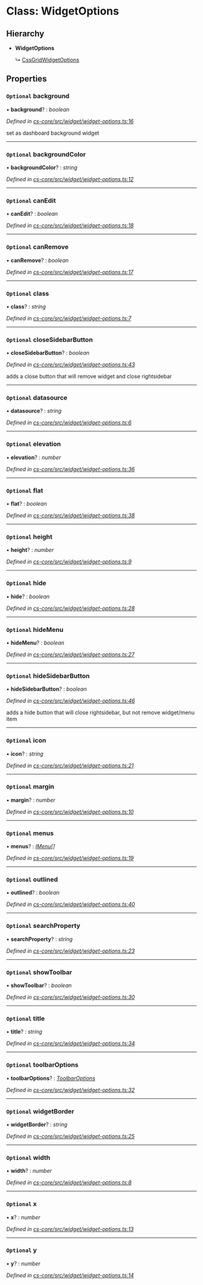 # Class: WidgetOptions

## Hierarchy

* **WidgetOptions**

  ↳ [CssGridWidgetOptions](_cs_core_src_dashboard_css_grid_widget_options_.cssgridwidgetoptions.md)

## Properties

### `Optional` background

• **background**? : *boolean*

*Defined in [cs-core/src/widget/widget-options.ts:16](https://github.com/RichardHovenkamp/csnext/blob/872f0bfe/packages/cs-core/src/widget/widget-options.ts#L16)*

set as dashboard background widget

___

### `Optional` backgroundColor

• **backgroundColor**? : *string*

*Defined in [cs-core/src/widget/widget-options.ts:12](https://github.com/RichardHovenkamp/csnext/blob/872f0bfe/packages/cs-core/src/widget/widget-options.ts#L12)*

___

### `Optional` canEdit

• **canEdit**? : *boolean*

*Defined in [cs-core/src/widget/widget-options.ts:18](https://github.com/RichardHovenkamp/csnext/blob/872f0bfe/packages/cs-core/src/widget/widget-options.ts#L18)*

___

### `Optional` canRemove

• **canRemove**? : *boolean*

*Defined in [cs-core/src/widget/widget-options.ts:17](https://github.com/RichardHovenkamp/csnext/blob/872f0bfe/packages/cs-core/src/widget/widget-options.ts#L17)*

___

### `Optional` class

• **class**? : *string*

*Defined in [cs-core/src/widget/widget-options.ts:7](https://github.com/RichardHovenkamp/csnext/blob/872f0bfe/packages/cs-core/src/widget/widget-options.ts#L7)*

___

### `Optional` closeSidebarButton

• **closeSidebarButton**? : *boolean*

*Defined in [cs-core/src/widget/widget-options.ts:43](https://github.com/RichardHovenkamp/csnext/blob/872f0bfe/packages/cs-core/src/widget/widget-options.ts#L43)*

adds a close button that will remove widget and close rightsidebar

___

### `Optional` datasource

• **datasource**? : *string*

*Defined in [cs-core/src/widget/widget-options.ts:6](https://github.com/RichardHovenkamp/csnext/blob/872f0bfe/packages/cs-core/src/widget/widget-options.ts#L6)*

___

### `Optional` elevation

• **elevation**? : *number*

*Defined in [cs-core/src/widget/widget-options.ts:36](https://github.com/RichardHovenkamp/csnext/blob/872f0bfe/packages/cs-core/src/widget/widget-options.ts#L36)*

___

### `Optional` flat

• **flat**? : *boolean*

*Defined in [cs-core/src/widget/widget-options.ts:38](https://github.com/RichardHovenkamp/csnext/blob/872f0bfe/packages/cs-core/src/widget/widget-options.ts#L38)*

___

### `Optional` height

• **height**? : *number*

*Defined in [cs-core/src/widget/widget-options.ts:9](https://github.com/RichardHovenkamp/csnext/blob/872f0bfe/packages/cs-core/src/widget/widget-options.ts#L9)*

___

### `Optional` hide

• **hide**? : *boolean*

*Defined in [cs-core/src/widget/widget-options.ts:28](https://github.com/RichardHovenkamp/csnext/blob/872f0bfe/packages/cs-core/src/widget/widget-options.ts#L28)*

___

### `Optional` hideMenu

• **hideMenu**? : *boolean*

*Defined in [cs-core/src/widget/widget-options.ts:27](https://github.com/RichardHovenkamp/csnext/blob/872f0bfe/packages/cs-core/src/widget/widget-options.ts#L27)*

___

### `Optional` hideSidebarButton

• **hideSidebarButton**? : *boolean*

*Defined in [cs-core/src/widget/widget-options.ts:46](https://github.com/RichardHovenkamp/csnext/blob/872f0bfe/packages/cs-core/src/widget/widget-options.ts#L46)*

adds a hide button that will close rightsidebar, but not remove widget/menu item

___

### `Optional` icon

• **icon**? : *string*

*Defined in [cs-core/src/widget/widget-options.ts:21](https://github.com/RichardHovenkamp/csnext/blob/872f0bfe/packages/cs-core/src/widget/widget-options.ts#L21)*

___

### `Optional` margin

• **margin**? : *number*

*Defined in [cs-core/src/widget/widget-options.ts:10](https://github.com/RichardHovenkamp/csnext/blob/872f0bfe/packages/cs-core/src/widget/widget-options.ts#L10)*

___

### `Optional` menus

• **menus**? : *[IMenu](../interfaces/_cs_core_src_interactions_menu_.imenu.md)[]*

*Defined in [cs-core/src/widget/widget-options.ts:19](https://github.com/RichardHovenkamp/csnext/blob/872f0bfe/packages/cs-core/src/widget/widget-options.ts#L19)*

___

### `Optional` outlined

• **outlined**? : *boolean*

*Defined in [cs-core/src/widget/widget-options.ts:40](https://github.com/RichardHovenkamp/csnext/blob/872f0bfe/packages/cs-core/src/widget/widget-options.ts#L40)*

___

### `Optional` searchProperty

• **searchProperty**? : *string*

*Defined in [cs-core/src/widget/widget-options.ts:23](https://github.com/RichardHovenkamp/csnext/blob/872f0bfe/packages/cs-core/src/widget/widget-options.ts#L23)*

___

### `Optional` showToolbar

• **showToolbar**? : *boolean*

*Defined in [cs-core/src/widget/widget-options.ts:30](https://github.com/RichardHovenkamp/csnext/blob/872f0bfe/packages/cs-core/src/widget/widget-options.ts#L30)*

___

### `Optional` title

• **title**? : *string*

*Defined in [cs-core/src/widget/widget-options.ts:34](https://github.com/RichardHovenkamp/csnext/blob/872f0bfe/packages/cs-core/src/widget/widget-options.ts#L34)*

___

### `Optional` toolbarOptions

• **toolbarOptions**? : *[ToolbarOptions](_cs_core_src_dashboard_toolbar_options_.toolbaroptions.md)*

*Defined in [cs-core/src/widget/widget-options.ts:32](https://github.com/RichardHovenkamp/csnext/blob/872f0bfe/packages/cs-core/src/widget/widget-options.ts#L32)*

___

### `Optional` widgetBorder

• **widgetBorder**? : *string*

*Defined in [cs-core/src/widget/widget-options.ts:25](https://github.com/RichardHovenkamp/csnext/blob/872f0bfe/packages/cs-core/src/widget/widget-options.ts#L25)*

___

### `Optional` width

• **width**? : *number*

*Defined in [cs-core/src/widget/widget-options.ts:8](https://github.com/RichardHovenkamp/csnext/blob/872f0bfe/packages/cs-core/src/widget/widget-options.ts#L8)*

___

### `Optional` x

• **x**? : *number*

*Defined in [cs-core/src/widget/widget-options.ts:13](https://github.com/RichardHovenkamp/csnext/blob/872f0bfe/packages/cs-core/src/widget/widget-options.ts#L13)*

___

### `Optional` y

• **y**? : *number*

*Defined in [cs-core/src/widget/widget-options.ts:14](https://github.com/RichardHovenkamp/csnext/blob/872f0bfe/packages/cs-core/src/widget/widget-options.ts#L14)*
